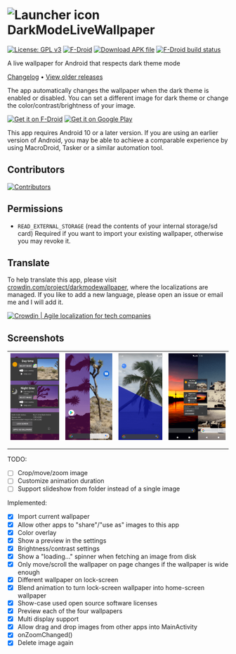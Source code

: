# <img src="https://raw.githubusercontent.com/cvzi/darkmodewallpaper/main/app/src/main/ic_launcher-playstore.png" alt="Launcher icon" height="48"> DarkModeLiveWallpaper


[![License: GPL v3](https://img.shields.io/badge/License-GPL%20v3%20or%20later-a32d2a?style=for-the-badge&logo=GNU)](https://www.gnu.org/licenses/gpl-3.0)
[![F-Droid](https://img.shields.io/f-droid/v/com.github.cvzi.darkmodewallpaper.svg?style=for-the-badge&logo=f-droid)](https://f-droid.org/packages/com.github.cvzi.darkmodewallpaper/)
[![Download APK file](https://img.shields.io/github/release/cvzi/darkmodewallpaper.svg?style=for-the-badge&label=Download%20apk&logo=android&color=3d8)](https://github.com/cvzi/darkmodewallpaper/releases/latest)
[![F-Droid build status](https://img.shields.io/endpoint?logo=textpattern&logoColor=blue&style=for-the-badge&url=https%3A%2F%2Ff-droid-build.cuzi.workers.dev%2Fcom.github.cvzi.darkmodewallpaper)](https://monitor.f-droid.org/)

A live wallpaper for Android that respects dark theme mode

[Changelog](CHANGELOG.md) • [View older releases](https://keybase.pub/cuzi/DarkModeWallpaper_bin/)

The app automatically changes the wallpaper when the dark theme is enabled or disabled.
You can set a different image for dark theme or change the color/contrast/brightness of
your image.

[<img src="https://fdroid.gitlab.io/artwork/badge/get-it-on.png"
     alt="Get it on F-Droid"
     height="80">](https://f-droid.org/packages/com.github.cvzi.darkmodewallpaper/)
[<img src="https://play.google.com/intl/en_us/badges/images/generic/en-play-badge.png"
     alt="Get it on Google Play"
     height="80">](https://play.google.com/store/apps/details?id=com.github.cvzi.darkmodewallpaper)

This app requires Android 10 or a later version. If you are using an earlier version of Android, you may be able to
achieve a comparable experience by using MacroDroid, Tasker or a similar automation tool.

## Contributors

[![Contributors](https://contrib.rocks/image?repo=cvzi/darkmodewallpaper)](https://github.com/cvzi/darkmodewallpaper/graphs/contributors)

## Permissions

* `READ_EXTERNAL_STORAGE` (read the contents of your internal storage/sd card)
    Required if you want to import your existing wallpaper, otherwise you may revoke it.

## Translate

To help translate this app, please visit [crowdin.com/project/darkmodewallpaper](https://crwd.in/darkmodewallpaper?utm_source=badge&utm_medium=referral&utm_campaign=badge-add-on), where the localizations are managed. If you like to add a new language, please open an issue or email me and I will add it.

[<image src="https://badges.crowdin.net/badge/dark/crowdin-on-light.png"
     alt="Crowdin | Agile localization for tech companies"
     height="40">](https://crwd.in/darkmodewallpaper?utm_source=badge&utm_medium=referral&utm_campaign=badge-add-on)

## Screenshots

| <img src="/fastlane/metadata/android/en-US/images/phoneScreenshots/1_en-US.png" alt="Screenshot-1" /> | <img src="/fastlane/metadata/android/en-US/images/phoneScreenshots/2_en-US.png" alt="Screenshot-2"/> | <img src="/fastlane/metadata/android/en-US/images/phoneScreenshots/3_en-US.png" alt="Screenshot-3"/> | <img src="/fastlane/metadata/android/en-US/images/phoneScreenshots/4_en-US.png" alt="Screenshot-4" /> |
| --- | ---- | ---- | --- |

----------------


TODO:

* [ ] Crop/move/zoom image
* [ ] Customize animation duration
* [ ] Support slideshow from folder instead of a single image

Implemented:

* [x] Import current wallpaper
* [x] Allow other apps to "share"/"use as" images to this app
* [x] Color overlay
* [x] Show a preview in the settings
* [x] Brightness/contrast settings
* [x] Show a "loading..." spinner when fetching an image from disk
* [x] Only move/scroll the wallpaper on page changes if the wallpaper is wide enough
* [x] Different wallpaper on lock-screen
* [x] Blend animation to turn lock-screen wallpaper into home-screen wallpaper
* [x] Show-case used open source software licenses
* [x] Preview each of the four wallpapers
* [x] Multi display support
* [x] Allow drag and drop images from other apps into MainActivity
* [x] onZoomChanged()
* [x] Delete image again
